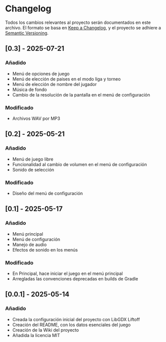 # Changelog

Todos los cambios relevantes al proyecto serán documentados en este archivo. El formato se basa en [Keep a Changelog](https://keepachangelog.com/en/1.1.0/), y el proyecto se adhiere a [Semantic Versioning](https://semver.org/spec/v2.0.0.html).

## [0.3] - 2025-07-21
### Añadido
- Menú de opciones de juego
- Menú de elección de paises en el modo liga y torneo
- Menú de elección de nombre del jugador
- Música de fondo
- Cambio de la resolución de la pantalla en el menú de configuración

### Modificado
- Archivos WAV por MP3

## [0.2] - 2025-05-21
### Añadido
- Menú de juego libre
- Funcionalidad al cambio de volumen en el menú de configuración
- Sonido de selección

### Modificado
- Diseño del menú de configuración

## [0.1] - 2025-05-17
### Añadido
- Menú principal
- Menú de configuración
- Manejo de audio
- Efectos de sonido en los menús

### Modificado
- En Principal, hace iniciar el juego en el menú principal
- Arregladas las convenciones deprecadas en builds de Gradle

## [0.0.1] - 2025-05-14
### Añadido
- Creada la configuración inicial del proyecto con LibGDX Liftoff
- Creación del README, con los datos esenciales del juego
- Creación de la Wiki del proyecto
- Añadida la licencia MIT
